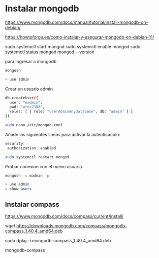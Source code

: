 # Instalar mongodb

https://www.mongodb.com/docs/manual/tutorial/install-mongodb-on-debian/

https://howtoforge.es/como-instalar-y-asegurar-mongodb-en-debian-11/

sudo systemctl start mongod
sudo systemctl enable mongod
sudo systemctl status mongod
mongod --version

para ingresar a mongodb

```bash
mongosh
```

```bash
> use admin
```

Crear un usuario admin
```bash
db.createUser({
  user: "madmin",
  pwd: "ares2308",
  roles: [ { role: "userAdminAnyDatabase", db: "admin" } ]
})
```


```bash
sudo nano /etc/mongod.conf
```

Añade las siguientes líneas para activar la autenticación:
```bash
security:
 authorization: enabled
```

```bash
sudo systemctl restart mongod
```

Probar conexion con el nuevo usuario
```bash
mongosh -u madmin -p
```

```bash
> use admin
> show users
```


## Instalar compass 


https://www.mongodb.com/docs/compass/current/install/

wget https://downloads.mongodb.com/compass/mongodb-compass_1.40.4_amd64.deb

sudo dpkg -i mongodb-compass_1.40.4_amd64.deb

mongodb-compass

